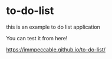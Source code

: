 # to-do-list
this is an example to do list application



You can test it from here!



https://immpeccable.github.io/to-do-list/
